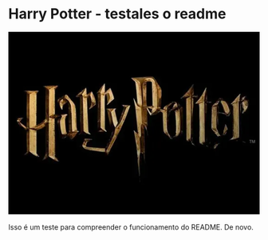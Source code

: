 # Harry Potter - testales o readme

![](harry.jpg)

Isso é um teste para compreender o funcionamento do README. De novo.
